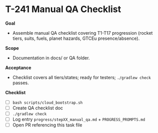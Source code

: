 # T-241 Manual QA Checklist

**Goal**

- Assemble manual QA checklist covering T1-T17 progression (rocket tiers, suits, fuels, planet hazards, GTCEu presence/absence).

**Scope**

- Documentation in docs/ or QA folder.

**Acceptance**

- Checklist covers all tiers/states; ready for testers; `./gradlew check` passes.

**Checklist**

- [ ] `bash scripts/cloud_bootstrap.sh`
- [ ] Create QA checklist doc
- [ ] `./gradlew check`
- [ ] Log entry `progress/stepXX_manual_qa.md` + `PROGRESS_PROMPTS.md`
- [ ] Open PR referencing this task file
